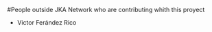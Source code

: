 #People outside JKA Network who are contributing whith this proyect

* Victor Ferández Rico <vfrico> 